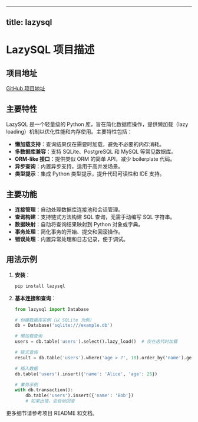 
---
title: lazysql
---

# LazySQL 项目描述

## 项目地址
[GitHub 项目地址](https://github.com/jorgerojas26/lazysql)

## 主要特性
LazySQL 是一个轻量级的 Python 库，旨在简化数据库操作，提供懒加载（lazy loading）机制以优化性能和内存使用。主要特性包括：
- **懒加载支持**：查询结果仅在需要时加载，避免不必要的内存消耗。
- **多数据库兼容**：支持 SQLite、PostgreSQL 和 MySQL 等常见数据库。
- **ORM-like 接口**：提供类似 ORM 的简单 API，减少 boilerplate 代码。
- **异步查询**：内置异步支持，适用于高并发场景。
- **类型提示**：集成 Python 类型提示，提升代码可读性和 IDE 支持。

## 主要功能
- **连接管理**：自动处理数据库连接池和会话管理。
- **查询构建**：支持链式方法构建 SQL 查询，无需手动编写 SQL 字符串。
- **数据映射**：自动将查询结果映射到 Python 对象或字典。
- **事务处理**：简化事务的开始、提交和回滚操作。
- **错误处理**：内置异常处理和日志记录，便于调试。

## 用法示例
1. **安装**：
   ```bash
   pip install lazysql
   ```

2. **基本连接和查询**：
   ```python
   from lazysql import Database

   # 创建数据库实例（以 SQLite 为例）
   db = Database('sqlite:///example.db')

   # 懒加载查询
   users = db.table('users').select().lazy_load()  # 仅在迭代时加载

   # 链式查询
   result = db.table('users').where('age > ?', 18).order_by('name').get()

   # 插入数据
   db.table('users').insert({'name': 'Alice', 'age': 25})

   # 事务示例
   with db.transaction():
       db.table('users').insert({'name': 'Bob'})
       # 如果出错，会自动回滚
   ```

更多细节请参考项目 README 和文档。